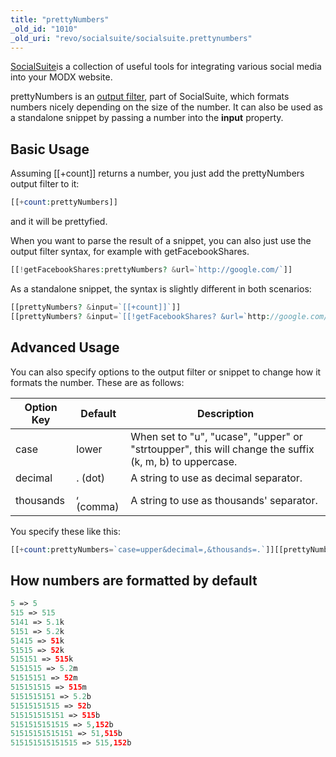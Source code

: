 ```yaml
---
title: "prettyNumbers"
_old_id: "1010"
_old_uri: "revo/socialsuite/socialsuite.prettynumbers"
---
```


[SocialSuite](/extras/socialsuite "SocialSuite")is a collection of useful tools for integrating various social media into your MODX website.

prettyNumbers is an [output filter](/display/revolution20/Input+and+Output+Filters "Input and Output Filters"), part of SocialSuite, which formats numbers nicely depending on the size of the number. It can also be used as a standalone snippet by passing a number into the **input** property.

## Basic Usage

Assuming \[\[+count\]\] returns a number, you just add the prettyNumbers output filter to it:

``` php
[[+count:prettyNumbers]]
```

and it will be prettyfied.

When you want to parse the result of a snippet, you can also just use the output filter syntax, for example with getFacebookShares.

``` php
[[!getFacebookShares:prettyNumbers? &url=`http://google.com/`]]
```

As a standalone snippet, the syntax is slightly different in both scenarios:

``` php
[[prettyNumbers? &input=`[[+count]]`]]
[[prettyNumbers? &input=`[[!getFacebookShares? &url=`http://google.com/`]]`]]
```

## Advanced Usage

You can also specify options to the output filter or snippet to change how it formats the number. These are as follows:

| Option Key | Default   | Description                                                                                            |
| ---------- | --------- | ------------------------------------------------------------------------------------------------------ |
| case       | lower     | When set to "u", "ucase", "upper" or "strtoupper", this will change the suffix (k, m, b) to uppercase. |
| decimal    | . (dot)   | A string to use as decimal separator.                                                                  |
| thousands  | , (comma) | A string to use as thousands' separator.                                                               |

You specify these like this:

``` php
[[+count:prettyNumbers=`case=upper&decimal=,&thousands=.`]][[prettyNumbers? &input=`[[!getFacebookShares? &url=`http://google.com/`]]` &options=`case=upper&decimal=,&thousands=.`]]
```

## How numbers are formatted by default

``` php
5 => 5
515 => 515
5141 => 5.1k
5151 => 5.2k
51415 => 51k
51515 => 52k
515151 => 515k
5151515 => 5.2m
51515151 => 52m
515151515 => 515m
5151515151 => 5.2b
51515151515 => 52b
515151515151 => 515b
5151515151515 => 5,152b
51515151515151 => 51,515b
515151515151515 => 515,152b
```